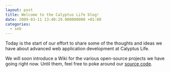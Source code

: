 ```yaml
---
layout: post
title: Welcome to the Calyptus Life blog!
date: 2009-03-11 13:40:29.000000000 +01:00
categories:
  - seb
---
```

Today is the start of our effort to share some of the thoughts and ideas we have about advanced web application development at Calyptus Life.

We will soon introduce a Wiki for the various open-source projects we have going right now. Until them, feel free to poke around our <a href="http://blog.calyptus.eu/source-code/">source code</a>.
